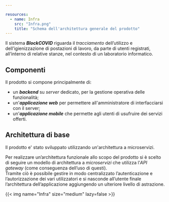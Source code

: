 ```yaml
---

resources:
  - name: Infra
    src: "Infra.png"
    title: "Schema dell'architettura generale del prodotto"
---
```

Il sistema ***BlockCOVID*** riguarda il *tracciamento* dell’utilizzo e dell’igienizzazione di postazioni di lavoro, da parte di utenti registrati, all’interno di relative stanze, nel contesto di un laboratorio informatico.</br>

## Componenti
Il prodotto si compone principalmente di:
- un ***backend*** su *server* dedicato, per la gestione operativa delle funzionalità;
- un'***applicazione web*** per permettere all'amministratore di interfacciarsi con il server;
- un'***applicazione mobile*** che permette agli utenti di usufruire dei servizi offerti.

## Architettura di base
Il prodotto e' stato sviluppato utilizzando un'architettura a microservizi.

Per realizzare un’architettura funzionale allo scopo del prodotto si è scelto di seguire un modello di architettura a *microservizi* che utilizza l’*API gateway* (come conseguenza dell’uso di questi). </br>
Tramite ciò è possibile gestire in modo centralizzato l’autenticazione e l’autorizzazione dei vari utilizzatori e si nasconde all’utente finale l’architettura dell’applicazione aggiungendo un ulteriore livello di astrazione.</br>

{{< img name="Infra" size="medium" lazy=false >}}